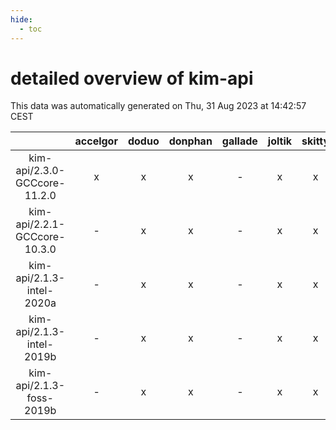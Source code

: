 ```yaml
---
hide:
  - toc
---
```


detailed overview of kim-api
============================


This data was automatically generated on Thu, 31 Aug 2023 at 14:42:57 CEST  

| |accelgor|doduo|donphan|gallade|joltik|skitty|swalot|victini|
| :---: | :---: | :---: | :---: | :---: | :---: | :---: | :---: | :---: |
|kim-api/2.3.0-GCCcore-11.2.0|x|x|x|-|x|x|x|x|
|kim-api/2.2.1-GCCcore-10.3.0|-|x|x|-|x|x|x|x|
|kim-api/2.1.3-intel-2020a|-|x|x|-|x|x|x|x|
|kim-api/2.1.3-intel-2019b|-|x|x|-|x|x|-|x|
|kim-api/2.1.3-foss-2019b|-|x|x|-|x|x|-|x|
